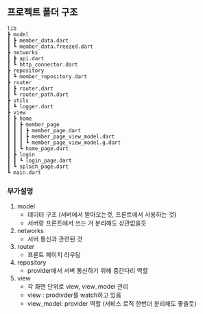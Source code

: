 ## 프로젝트 폴더 구조

```
lib
┣ model
┃ ┣ member_data.dart
┃ ┗ member_data.freezed.dart
┣ networks
┃ ┣ api.dart
┃ ┗ http_connector.dart
┣ repository
┃ ┗ member_repository.dart
┣ router
┃ ┣ router.dart
┃ ┗ router_path.dart
┣ utils
┃ ┗ logger.dart
┣ view
┃ ┣ home
┃ ┃ ┣ member_page
┃ ┃ ┃ ┣ member_page.dart
┃ ┃ ┃ ┣ member_page_view_model.dart
┃ ┃ ┃ ┗ member_page_view_model.g.dart
┃ ┃ ┗ home_page.dart
┃ ┣ login
┃ ┃ ┗ login_page.dart
┃ ┗ splash_page.dart
┗ main.dart
```

### 부가설명

1. model
   - 데이터 구조 (서버에서 받아오는것, 프론트에서 사용하는 것)
   - 서버랑 프론트에서 쓰는 거 분리해도 상관없을듯
2. networks
   - 서버 통신과 관련된 것
3. router
   - 프론트 페이지 라우팅
4. repository
   - provider에서 서버 통신하기 위해 중간다리 역할
5. view
   - 각 화면 단위로 view, view_model 관리
   - view : prodivder를 watch하고 있음
   - view_model: provider 역할
     (서비스 로직 한번더 분리해도 좋을듯)
